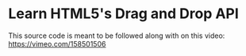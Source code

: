 # Learn HTML5's Drag and Drop API

This source code is meant to be followed along with on this video: https://vimeo.com/158501506
